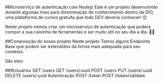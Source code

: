 #Microserviço de autenticação com Nodejs
Este é um projeto desenvolvido durante algumas lives para dissiminação de conhecimento dentro da DIO, uma plataforma de cursos gratuíta que todo DEV deveria conhecer! 😉

Neste projeto iremos criar um microserviço de autenticação que poderá compor a sua caixinha de ferramentas e ser muito útil no seu dia a dia. 🔨🔧

##Composição do nosso projeto
Neste projeto Temos alguns Endpoints Base que podem ser extendidos da forma mais adequada para seu contexto.

São eles:

###Usuários
GET /users
GET /users/:uuid
POST /users
PUT /users/:uuid
DELETE /users/:uuid
Autenticação
POST /token
POST /token/validate